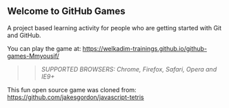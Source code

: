 ## Welcome to GitHub Games

A project based learning activity for people who are getting started with Git and GitHub.

You can play the game at: https://welkadim-trainings.github.io/github-games-Mmyousif/

>> _*SUPPORTED BROWSERS*: Chrome, Firefox, Safari, Opera and IE9+_

This fun open source game was cloned from: https://github.com/jakesgordon/javascript-tetris
